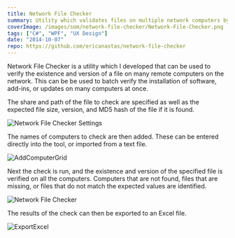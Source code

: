 ```yaml
---
title: Network File Checker
summary: Utility which validates files on multiple network computers by checking file size, version, and/or MD5 hash.
coverImage: /images/som/network-file-checker/Network-File-Checker.png
tags: ["C#", "WPF", "UX Design"]
date: "2014-10-07"
repo: https://github.com/ericanastas/network-file-checker
---
```


Network File Checker is a utility which I developed that can be used to verify the existence and version of a file on many remote computers on the network. This can be be used to batch verify the installation of software, add-ins, or updates on many computers at once.

The share and path of the file to check are specified as well as the expected file size, version, and MD5 hash of the file if it is found.

![Network File Checker Settings](/images/som/network-file-checker/Network-File-Checker-Settings.png)

The names of computers to check are then added. These can be entered directly into the tool, or imported from a text file.

![AddComputerGrid](/images/som/network-file-checker/AddComputerGrid.png)

Next the check is run, and the existence and version of the specified file is verified on all the computers. Computers that are not found, files that are missing, or files that do not match the expected values are identified.

![Network File Checker](/images/som/network-file-checker/Network-File-Checker.png)

The results of the check can then be exported to an Excel file.

![ExportExcel](/images/som/network-file-checker/ExportExcel.png)
